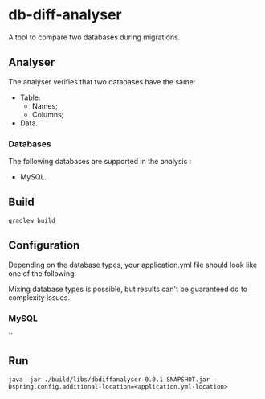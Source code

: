 # db-diff-analyser
A tool to compare two databases during migrations.

## Analyser

The analyser verifies that two databases have the same:
* Table:
  * Names;
  * Columns;
* Data.

### Databases

The following databases are supported in the analysis :
* MySQL.

## Build

`gradlew build`

## Configuration
Depending on the database types, your application.yml file should look like one of the following.

Mixing database types is possible, but results can't be guaranteed do to complexity issues.
 
### MySQL

``

## Run

`java -jar ./build/libs/dbdiffanalyser-0.0.1-SNAPSHOT.jar —Dspring.config.additional-location=<application.yml-location>`